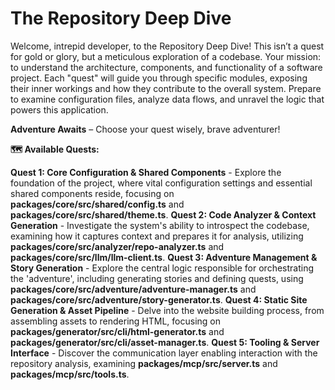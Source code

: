 # The Repository Deep Dive

Welcome, intrepid developer, to the Repository Deep Dive! This isn’t a quest for gold or glory, but a meticulous exploration of a codebase. Your mission: to understand the architecture, components, and functionality of a software project. Each "quest" will guide you through specific modules, exposing their inner workings and how they contribute to the overall system. Prepare to examine configuration files, analyze data flows, and unravel the logic that powers this application. 

**Adventure Awaits** – Choose your quest wisely, brave adventurer!

**🗺️ Available Quests:**

**Quest 1: Core Configuration & Shared Components** - Explore the foundation of the project, where vital configuration settings and essential shared components reside, focusing on **packages/core/src/shared/config.ts** and **packages/core/src/shared/theme.ts**.
**Quest 2: Code Analyzer & Context Generation** - Investigate the system's ability to introspect the codebase, examining how it captures context and prepares it for analysis, utilizing **packages/core/src/analyzer/repo-analyzer.ts** and **packages/core/src/llm/llm-client.ts**.
**Quest 3: Adventure Management & Story Generation** - Explore the central logic responsible for orchestrating the 'adventure', including generating stories and defining quests, using **packages/core/src/adventure/adventure-manager.ts** and **packages/core/src/adventure/story-generator.ts**.
**Quest 4: Static Site Generation & Asset Pipeline** - Delve into the website building process, from assembling assets to rendering HTML, focusing on **packages/generator/src/cli/html-generator.ts** and **packages/generator/src/cli/asset-manager.ts**.
**Quest 5: Tooling & Server Interface** - Discover the communication layer enabling interaction with the repository analysis, examining **packages/mcp/src/server.ts** and **packages/mcp/src/tools.ts**.
